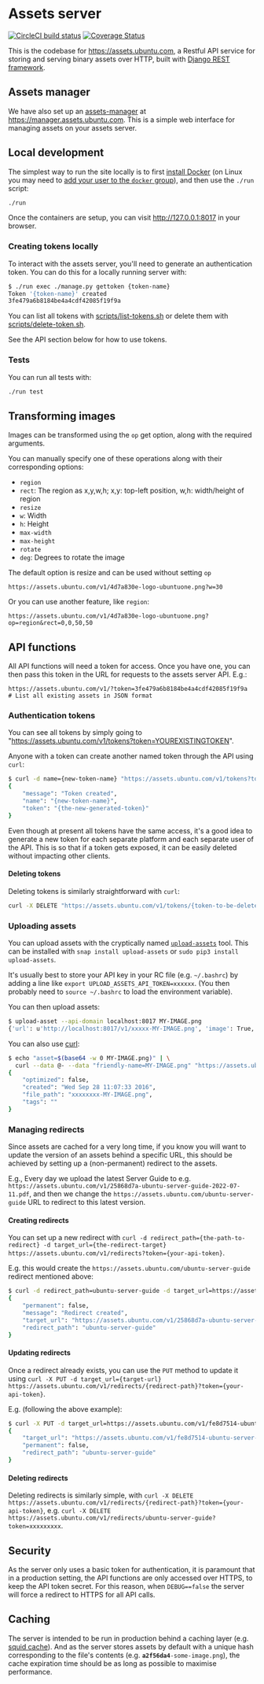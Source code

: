 # Assets server

[![CircleCI build status](https://circleci.com/gh/canonical-web-and-design/assets.ubuntu.com.svg?style=shield)](https://circleci.com/gh/canonical-web-and-design/assets.ubuntu.com)
[![Coverage Status](https://coveralls.io/repos/github/ubuntudesign/assets-server/badge.svg?branch=main)](https://coveralls.io/github/ubuntudesign/assets-server?branch=main)

This is the codebase for https://assets.ubuntu.com, a Restful API service for storing and serving binary assets over HTTP, built with [Django REST framework](http://www.django-rest-framework.org/).

## Assets manager

We have also set up an [assets-manager](https://github.com/ubuntudesign/assets-manager/) at https://manager.assets.ubuntu.com. This is a simple web interface for managing assets on your assets server.

## Local development

The simplest way to run the site locally is to first [install Docker](https://docs.docker.com/engine/installation/) (on Linux you may need to [add your user to the `docker` group](https://docs.docker.com/engine/installation/linux/linux-postinstall/)), and then use the `./run` script:

``` bash
./run
```

Once the containers are setup, you can visit <http://127.0.0.1:8017> in your browser.

### Creating tokens locally

To interact with the assets server, you'll need to generate an authentication token. You can do this for a locally running server with:

``` bash
$ ./run exec ./manage.py gettoken {token-name}
Token '{token-name}' created
3fe479a6b8184be4a4cdf42085f19f9a
```

You can list all tokens with [scripts/list-tokens.sh](scripts/list-tokens.sh) or delete them with [scripts/delete-token.sh](scripts/delete-token.sh).

See the API section below for how to use tokens.

### Tests

You can run all tests with:

``` bash
./run test
```

## Transforming images

Images can be transformed using the `op` get option, along with the required arguments.

You can manually specify one of these operations along with their corresponding options:
 - `region`
  - `rect`: The region as x,y,w,h; x,y: top-left position, w,h: width/height of region
 - `resize`
  - `w`: Width
  - `h`: Height
  - `max-width`
  - `max-height`
 - `rotate`
  - `deg`: Degrees to rotate the image

The default option is resize and can be used without setting `op`

```
https://assets.ubuntu.com/v1/4d7a830e-logo-ubuntuone.png?w=30
```

Or you can use another feature, like `region`:

```
https://assets.ubuntu.com/v1/4d7a830e-logo-ubuntuone.png?op=region&rect=0,0,50,50
```

## API functions

All API functions will need a token for access. Once you have one, you can then pass this token in the URL for requests to the assets server API. E.g.:

```
https://assets.ubuntu.com/v1/?token=3fe479a6b8184be4a4cdf42085f19f9a  # List all existing assets in JSON format
```

### Authentication tokens

You can see all tokens by simply going to "https://assets.ubuntu.com/v1/tokens?token=YOUREXISTINGTOKEN".

Anyone with a token can create another named token through the API using `curl`:

``` bash
$ curl -d name={new-token-name} "https://assets.ubuntu.com/v1/tokens?token={your-existing-token}"
{
    "message": "Token created", 
    "name": "{new-token-name}", 
    "token": "{the-new-generated-token}"
}
```

Even though at present all tokens have the same access, it's a good idea to generate a new token for each separate platform and each separate user of the API. This is so that if a token gets exposed, it can be easily deleted without impacting other clients.

#### Deleting tokens

Deleting tokens is similarly straightforward with `curl`:

``` bash
curl -X DELETE "https://assets.ubuntu.com/v1/tokens/{token-to-be-deleted}?token={your-api-token}"
```

### Uploading assets

You can upload assets with the cryptically named [`upload-assets`](https://github.com/canonical/canonicalwebteam.upload-assets) tool. This can be installed with `snap install upload-assets` or `sudo pip3 install upload-assets`.

It's usually best to store your API key in your RC file (e.g. `~/.bashrc`) by adding a line like `export UPLOAD_ASSETS_API_TOKEN=xxxxxx`. (You then probably need to `source ~/.bashrc` to load the environment variable).

You can then upload assets:

``` bash
$ upload-asset --api-domain localhost:8017 MY-IMAGE.png
{'url': u'http://localhost:8017/v1/xxxxx-MY-IMAGE.png', 'image': True, 'created': u'Tue Sep 27 16:13:22 2016', 'file_path': u'xxxxx-MY-IMAGE.png', 'tags': u''}
```

You can also use [curl](https://curl.haxx.se/docs/manpage.html):

``` bash
$ echo "asset=$(base64 -w 0 MY-IMAGE.png)" | \
  curl --data @- --data "friendly-name=MY-IMAGE.png" "https://assets.ubuntu.com/v1/?token={your-api-token}"
{
    "optimized": false,
    "created": "Wed Sep 28 11:07:33 2016",
    "file_path": "xxxxxxxx-MY-IMAGE.png",
    "tags": ""
}
```

### Managing redirects

Since assets are cached for a very long time, if you know you will want to update the version of an assets behind a specific URL, this should be achieved by setting up a (non-permanent) redirect to the assets.

E.g., Every day we upload the latest Server Guide to e.g. `https://assets.ubuntu.com/v1/25868d7a-ubuntu-server-guide-2022-07-11.pdf`, and then we change the `https://assets.ubuntu.com/ubuntu-server-guide` URL to redirect to this latest version.

#### Creating redirects

You can set up a new redirect with `curl -d redirect_path={the-path-to-redirect} -d target_url={the-redirect-target} https://assets.ubuntu.com/v1/redirects?token={your-api-token}`.

E.g. this would create the `https://assets.ubuntu.com/ubuntu-server-guide` redirect mentioned above:

``` bash
$ curl -d redirect_path=ubuntu-server-guide -d target_url=https://assets.ubuntu.com/v1/25868d7a-ubuntu-server-guide-2022-07-11.pdf https://assets.ubuntu.com/v1/redirects?token=xxxxxxxxxxx
{
    "permanent": false, 
    "message": "Redirect created", 
    "target_url": "https://assets.ubuntu.com/v1/25868d7a-ubuntu-server-guide-2022-07-11.pdf", 
    "redirect_path": "ubuntu-server-guide"
}
```

#### Updating redirects

Once a redirect already exists, you can use the `PUT` method to update it using `curl -X PUT -d target_url={target-url} https://assets.ubuntu.com/v1/redirects/{redirect-path}?token={your-api-token}`.

E.g. (following the above example):

``` bash
$ curl -X PUT -d target_url=https://assets.ubuntu.com/v1/fe8d7514-ubuntu-server-guide-2022-07-13.pdf "https://assets.ubuntu.com/v1/redirects/ubuntu-server-guide?token=xxxxxxxxx"
{
    "target_url": "https://assets.ubuntu.com/v1/fe8d7514-ubuntu-server-guide-2022-07-13.pdf", 
    "permanent": false, 
    "redirect_path": "ubuntu-server-guide"
}
```

#### Deleting redirects

Deleting redirects is similarly simple, with `curl -X DELETE https://assets.ubuntu.com/v1/redirects/{redirect-path}?token={your-api-token}`, e.g. `curl -X DELETE https://assets.ubuntu.com/v1/redirects/ubuntu-server-guide?token=xxxxxxxxx`.

## Security

As the server only uses a basic token for authentication, it is paramount that in a production setting, the API functions are only accessed over HTTPS, to keep the API token secret. For this reason, when `DEBUG==false` the server will force a redirect to HTTPS for all API calls.

## Caching

The server is intended to be run in production behind a caching layer (e.g. [squid cache](http://www.squid-cache.org/)). And as the server stores assets by default with a unique hash corresponding to the file's contents (e.g. <code><b>a2f56da4</b>-some-image.png</code>), the cache expiration time should be as long as possible to maximise performance.
